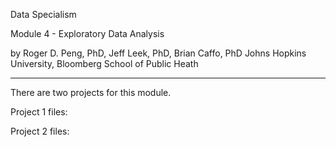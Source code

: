 Data Specialism

Module 4 - Exploratory Data Analysis

by Roger D. Peng, PhD, Jeff Leek, PhD, Brian Caffo, PhD
Johns Hopkins University, Bloomberg School of Public Heath

--------------------------------------------------------------

There are two projects for this module.

Project 1 files:





Project 2 files:



